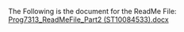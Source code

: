 The Following is the document for the ReadMe File:
[Prog7313_ReadMeFile_Part2 (ST10084533).docx](https://github.com/user-attachments/files/20016790/Prog7313_ReadMeFile_Part2.ST10084533.docx)
